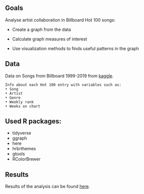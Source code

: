 ## Goals

Analyse artist collaboration in Billboard Hot 100 songs:

- Create a graph from the data

- Calculate graph measures of interest

- Use visualization methods to finds useful patterns in the graph

## Data


Data on Songs from Billboard 1999-2019 from [kaggle](https://www.kaggle.com/danield2255/data-on-songs-from-billboard-19992019).


<!-- -->

    Info about each Hot 100 entry with variables such as:
    • Song
    • Artist
    • Genre
    • Weekly rank
    • Weeks on chart


## Used R packages:

- tidyverse
- ggraph
- here
- hrbrthemes
- gtools
- RColorBrewer



## Results

Results of the analysis can be found [here](docs/index.html).
